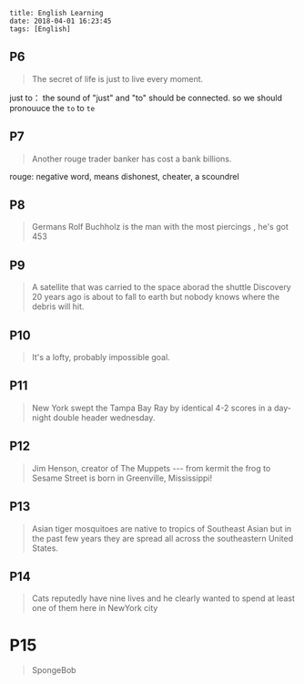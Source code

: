 



```
title: English Learning
date: 2018-04-01 16:23:45
tags: [English]
```



<!--more-->

## P6 ##

>  The secret of life is just to live every moment.

just to： the sound of "just" and "to" should be connected. so we should pronouuce the `to` to `te`



## P7 ##

> Another rouge trader banker has cost a bank billions.

rouge: negative word, means dishonest, cheater, a scoundrel



## P8 ##

> Germans Rolf Buchholz is the man with the most piercings , he's  got 453



## P9 ##

> A satellite that was carried to the space aborad the shuttle Discovery 20 years ago is about to fall to earth  but nobody knows where the debris will hit.



## P10 ##

> It's a lofty, probably impossible goal.



## P11 ##

>  New York swept the Tampa Bay Ray  by identical 4-2  scores in a day-night double header wednesday. 



## P12

>  Jim Henson, creator of The Muppets --- from  kermit the frog to Sesame Street is born in Greenville, Mississippi! 

## P13 



> Asian tiger mosquitoes are native to tropics  of Southeast Asian but in the past few years they are spread all across the southeastern United States.



## P14

> Cats reputedly have nine lives and he clearly wanted to spend at least one of them here in NewYork city



# P15

> SpongeBob